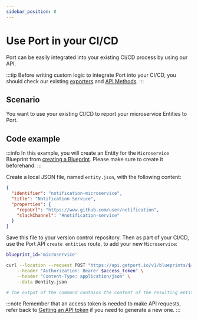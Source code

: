 ```yaml
---
sidebar_position: 8
---
```


# Use Port in your CI/CD

Port can be easily integrated into your existing CI/CD process by using our API.

:::tip
Before writing custom logic to integrate Port into your CI/CD, you should check our existing [exporters](../exporters/exporters.md) and [API Methods](../api-methods/api-methods.md).
:::

## Scenario

You want to use your existing CI/CD to report your microservice Entities to Port.

## Code example

:::info
In this example, you will create an Entity for the `Microservice` Blueprint from [creating a Blueprint](./blueprint-basics.md#creating-a-blueprint). Please make sure to create it beforehand.
:::

Create a local JSON file, named `entity.json`, with the following content:

```json showLineNumbers
{
  "identifier": "notification-microservice",
  "title": "Notification Service",
  "properties": {
    "repoUrl": "https://www.github.com/user/notification",
    "slackChannel": "#notification-service"
  }
}
```

Save this file to your version control repository. Then as part of your CI/CD, use the Port API `create entities` route, to add your new `Microservice`:

```bash showLineNumbers
blueprint_id='microservice'

curl --location --request POST "https://api.getport.io/v1/blueprints/${blueprint_id}/entities" \
    --header "Authorization: Bearer $access_token" \
    --header "Content-Type: application/json" \
    --data @entity.json

# The output of the command contains the content of the resulting entity
```

:::note
Remember that an access token is needed to make API requests, refer back to [Getting an API token](./blueprint-basics.md#getting-an-api-token) if you need to generate a new one.
:::

